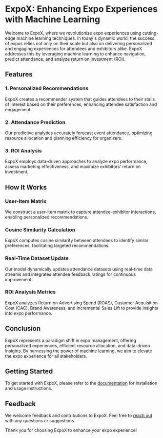 # ExpoX: Enhancing Expo Experiences with Machine Learning

Welcome to ExpoX, where we revolutionize expo experiences using cutting-edge machine learning techniques. In today's dynamic world, the success of expos relies not only on their scale but also on delivering personalized and engaging experiences for attendees and exhibitors alike. ExpoX addresses this by leveraging machine learning to enhance navigation, predict attendance, and analyze return on investment (ROI).

## Features

### 1. Personalized Recommendations
ExpoX creates a recommender system that guides attendees to their stalls of interest based on their preferences, enhancing attendee satisfaction and engagement.

### 2. Attendance Prediction
Our predictive analytics accurately forecast event attendance, optimizing resource allocation and planning efficiency for organizers.

### 3. ROI Analysis
ExpoX employs data-driven approaches to analyze expo performance, assess marketing effectiveness, and maximize exhibitors' return on investment.

## How It Works

### User-Item Matrix
We construct a user-item matrix to capture attendee-exhibitor interactions, enabling personalized recommendations.

### Cosine Similarity Calculation
ExpoX computes cosine similarity between attendees to identify similar preferences, facilitating targeted recommendations.

### Real-Time Dataset Update
Our model dynamically updates attendance datasets using real-time data streams and integrates attendee feedback ratings for continuous improvement.

### ROI Analysis Metrics
ExpoX analyzes Return on Advertising Spend (ROAS), Customer Acquisition Cost (CAC), Brand Awareness, and Incremental Sales Lift to provide insights into expo performance.

## Conclusion

ExpoX represents a paradigm shift in expo management, offering personalized experiences, efficient resource allocation, and data-driven insights. By harnessing the power of machine learning, we aim to elevate the expo experience for all stakeholders.

## Getting Started

To get started with ExpoX, please refer to the [documentation](link_to_documentation) for installation and usage instructions.

## Feedback

We welcome feedback and contributions to ExpoX. Feel free to [reach out](contact_information) with any questions or suggestions.

Thank you for choosing ExpoX to enhance your expo experience!

